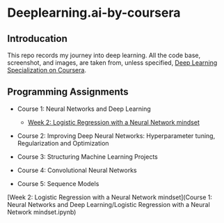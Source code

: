 # Deeplearning.ai-by-coursera

## Introducation
This repo records my journey into deep learning. All the code base, screenshot, and images, are taken from, unless specified, [Deep Learning Specialization on Coursera](https://www.coursera.org/specializations/deep-learning).

## Programming Assignments
- Course 1: Neural Networks and Deep Learning
  - [Week 2: Logistic Regression with a Neural Network mindset](Course_1:_Neural_Networks_and_Deep_Learning/Logistic_Regression_with_a_Neural_Network_mindset.ipynb)


- Course 2: Improving Deep Neural Networks: Hyperparameter tuning, Regularization and Optimization

- Course 3: Structuring Machine Learning Projects

- Course 4: Convolutional Neural Networks

- Course 5: Sequence Models


[Week 2: Logistic Regression with a Neural Network mindset](Course 1: Neural Networks and Deep Learning/Logistic Regression with a Neural Network mindset.ipynb)

